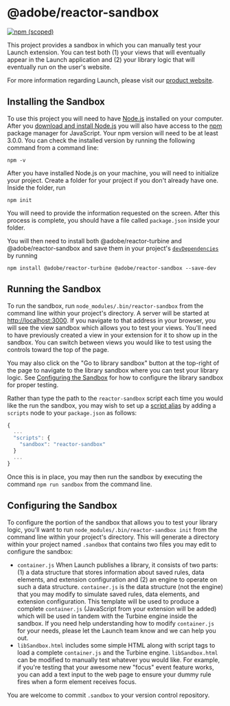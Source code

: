 # @adobe/reactor-sandbox

[![npm (scoped)](https://img.shields.io/npm/v/@adobe/reactor-sandbox.svg?style=flat)](https://www.npmjs.com/package/@adobe/reactor-sandbox)

This project provides a sandbox in which you can manually test your Launch extension. You can test both (1) your views that will eventually appear in the Launch application and (2) your library logic that will eventually run on the user's website.

For more information regarding Launch, please visit our [product website](http://www.adobe.com/enterprise/cloud-platform/launch.html).

## Installing the Sandbox

To use this project you will need to have [Node.js](https://nodejs.org/en/) installed on your computer. After you [download and install Node.js](https://nodejs.org/en/download/) you will also have access to the [npm](https://www.npmjs.com/) package manager for JavaScript. Your npm version will need to be at least 3.0.0. You can check the installed version by running the following command from a command line:

```
npm -v
```

After you have installed Node.js on your machine, you will need to initialize your project. Create a folder for your project if you don't already have one. Inside the folder, run

```
npm init
```

You will need to provide the information requested on the screen. After this process is complete, you should have a file called `package.json` inside your folder.

You will then need to install both @adobe/reactor-turbine and @adobe/reactor-sandbox and save them in your project's [`devDependencies`](https://docs.npmjs.com/files/package.json#devdependencies) by running
```
npm install @adobe/reactor-turbine @adobe/reactor-sandbox --save-dev
```

## Running the Sandbox

To run the sandbox, run `node_modules/.bin/reactor-sandbox` from the command line within your project's directory. A server will be started at [http://localhost:3000](http://localhost:3000). If you navigate to that address in your browser, you will see the view sandbox which allows you to test your views. You'll need to have previously created a view in your extension for it to show up in the sandbox. You can switch between views you would like to test using the controls toward the top of the page.

You may also click on the "Go to library sandbox" button at the top-right of the page to navigate to the library sandbox where you can test your library logic. See [Configuring the Sandbox](#configuring-the-sandbox) for how to configure the library sandbox for proper testing.

Rather than type the path to the `reactor-sandbox` script each time you would like the run the sandbox, you may wish to set up a [script alias](https://docs.npmjs.com/misc/scripts) by adding a `scripts` node to your `package.json` as follows:

```javascript
{
  ...
  "scripts": {
    "sandbox": "reactor-sandbox"
  }
  ...
}
```

Once this is in place, you may then run the sandbox by executing the command `npm run sandbox` from the command line.

## Configuring the Sandbox

To configure the portion of the sandbox that allows you to test your library logic, you'll want to run `node_modules/.bin/reactor-sandbox init` from the command line within your project's directory. This will generate a directory within your project named `.sandbox` that contains two files you may edit to configure the sandbox:

  * `container.js` When Launch publishes a library, it consists of two parts: (1) a data structure that stores information about saved rules, data elements, and extension configuration and (2) an engine to operate on such a data structure. `container.js` is the data structure (not the engine) that you may modify to simulate saved rules, data elements, and extension configuration. This template will be used to produce a complete `container.js` (JavaScript from your extension will be added) which will be used in tandem with the Turbine engine inside the sandbox. If you need help understanding how to modify `container.js` for your needs, please let the Launch team know and we can help you out.
  * `libSandbox.html` includes some simple HTML along with script tags to load a complete `container.js` and the Turbine engine. `libSandbox.html` can be modified to manually test whatever you would like. For example, if you're testing that your awesome new "focus" event feature works, you can add a text input to the web page to ensure your dummy rule fires when a form element receives focus.

You are welcome to commit `.sandbox` to your version control repository.
